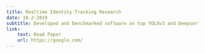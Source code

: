 ```yaml
---
title: Realtime Identity Tracking Research
date: 10-2-2019
subtitle: Developed and benchmarked software on top YOLOv3 and Deepsort to recognize and track people; written in Python
link:
    text: Read Paper
    url: https://google.com/
---
```

